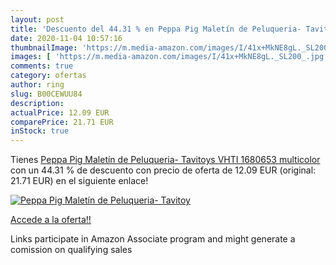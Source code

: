 ```yaml
---
layout: post
title: 'Descuento del 44.31 % en Peppa Pig Maletín de Peluqueria- Tavitoy'
date: 2020-11-04 10:57:16
thumbnailImage: 'https://m.media-amazon.com/images/I/41x+MkNE8gL._SL200_.jpg'
images: [ 'https://m.media-amazon.com/images/I/41x+MkNE8gL._SL200_.jpg' ]
comments: true
category: ofertas
author: ring
slug: B00CEWUU84
description:
actualPrice: 12.09 EUR
comparePrice: 21.71 EUR
inStock: true
---
```


Tienes [Peppa Pig Maletín de Peluqueria- Tavitoys VHTI 1680653   multicolor](https://www.amazon.es/dp/B00CEWUU84/?tag=tolees-21) con un 44.31 % de descuento con precio de oferta de 12.09 EUR (original: 21.71 EUR) en el siguiente enlace!

[![Peppa Pig Maletín de Peluqueria- Tavitoy](https://m.media-amazon.com/images/I/41x+MkNE8gL._SL200_.jpg)](https://www.amazon.es/dp/B00CEWUU84/?tag=tolees-21)

[Accede a la oferta!!](https://www.amazon.es/dp/B00CEWUU84/?tag=tolees-21)

Links participate in Amazon Associate program and might generate a comission on qualifying sales


